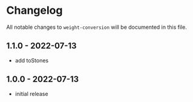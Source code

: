 # Changelog

All notable changes to `weight-conversion` will be documented in this file.

## 1.1.0 - 2022-07-13

- add toStones

## 1.0.0 - 2022-07-13

- initial release
